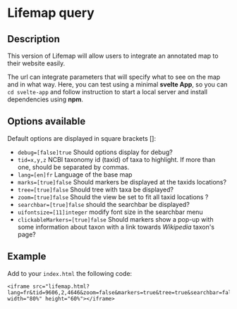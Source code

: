 # Lifemap query
## Description
This version of Lifemap will allow users to integrate an annotated map to their website easily. 

The url can integrate parameters that will specify what to see on the map and in what way. Here, you can test using a minimal <b>svelte App</b>, so you can `cd svelte-app` and follow instruction to start a local server and install dependencies using <b>npm</b>.

## Options available
Default options are displayed in square brackets []:
* `debug=[false]true` Should options display for debug?
* `tid=x,y,z` NCBI taxonomy id (taxid) of taxa to highlight. If more than one, should be separated by commas.
* `lang=[en]fr` Language of the base map
* `marks=[true]false` Should markers be displayed at the taxids locations? 
* `tree=[true]false` Should tree with taxa be displayed?
* `zoom=[true]false` Should the view be set to fit all taxid locations ? 
* `searchbar=[true]false` should the searchbar be displayed?
* `uifontsize=[11]integer` modify font size in the searchbar menu
* `clickableMarkers=[true]false` Should markers show a pop-up with some information about taxon with a link towards <em>Wikipedia</em> taxon's page?

## Example
Add to your `index.html` the following code:
```
<iframe src="lifemap.html?lang=fr&tid=9606,2,4646&zoom=false&markers=true&tree=true&searchbar=false&uifontsize=11&clickableMarkers=true" width="80%" height="60%"></iframe>
```



